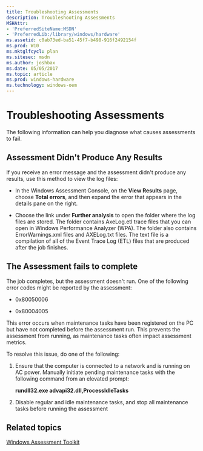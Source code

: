 ```yaml
---
title: Troubleshooting Assessments
description: Troubleshooting Assessments
MSHAttr:
- 'PreferredSiteName:MSDN'
- 'PreferredLib:/library/windows/hardware'
ms.assetid: c0ab73ed-ba51-45f7-b498-916f2492154f
ms.prod: W10
ms.mktglfcycl: plan
ms.sitesec: msdn
ms.author: joshbax
ms.date: 05/05/2017
ms.topic: article
ms.prod: windows-hardware
ms.technology: windows-oem
---
```


# Troubleshooting Assessments


The following information can help you diagnose what causes assessments to fail.

## Assessment Didn't Produce Any Results


If you receive an error message and the assessment didn't produce any results, use this method to view the log files:

-   In the Windows Assessment Console, on the **View Results** page, choose **Total errors**, and then expand the error that appears in the details pane on the right.

-   Choose the link under **Further analysis** to open the folder where the log files are stored. The folder contains AxeLog.etl trace files that you can open in Windows Performance Analyzer (WPA). The folder also contains ErrorWarnings.xml files and AXELog.txt files. The text file is a compilation of all of the Event Trace Log (ETL) files that are produced after the job finishes.

## The Assessment fails to complete


The job completes, but the assessment doesn't run. One of the following error codes might be reported by the assessment:

-   0x80050006

-   0x80004005

This error occurs when maintenance tasks have been registered on the PC but have not completed before the assessment run. This prevents the assessment from running, as maintenance tasks often impact assessment metrics.

To resolve this issue, do one of the following:

1.  Ensure that the computer is connected to a network and is running on AC power. Manually initiate pending maintenance tasks with the following command from an elevated prompt:

    **rundll32.exe advapi32.dll,ProcessIdleTasks**

2.  Disable regular and idle maintenance tasks, and stop all maintenance tasks before running the assessment

## Related topics


[Windows Assessment Toolkit](windows-assessment-toolkit-technical-reference.md)

 

 







